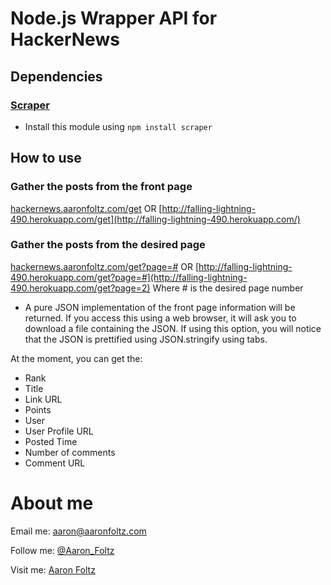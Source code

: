 # Node.js Wrapper API for HackerNews

## Dependencies
### [Scraper](https://github.com/mape/node-scraper)
* Install this module using `npm install scraper`
	

## How to use

### Gather the posts from the front page
[hackernews.aaronfoltz.com/get](http://hackernews.aaronfoltz.com/get)
OR
[http://falling-lightning-490.herokuapp.com/get](http://falling-lightning-490.herokuapp.com/)
### Gather the posts from the desired page  
[hackernews.aaronfoltz.com/get?page=#](http://hackernews.aaronfoltz.com/get)
OR [http://falling-lightning-490.herokuapp.com/get?page=#](http://falling-lightning-490.herokuapp.com/get?page=2)
Where # is the desired page number
	
* A pure JSON implementation of the front page information will be returned.  If you access this using a web browser, it will ask you to download a file containing the JSON.  If using this option, you will notice that the JSON is prettified using JSON.stringify using tabs.
	

At the moment, you can get the:

* Rank
* Title
* Link URL
* Points
* User
* User Profile URL
* Posted Time
* Number of comments
* Comment URL
	
# About me

Email me: [aaron@aaronfoltz.com](mailto:aaron@aaronfoltz.com)

Follow me: [@Aaron_Foltz](http://twitter.com/Aaron_Foltz)

Visit me: [Aaron Foltz](http://www.aaronfoltz.com)